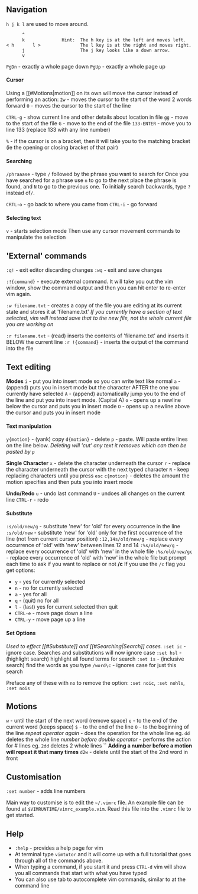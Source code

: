 ## Navigation
`h j k l` are used to move around.
```
      ^
      k              Hint:  The h key is at the left and moves left.
< h       l >               The l key is at the right and moves right.
      j                     The j key looks like a down arrow.
      v
```
`PgDn` - exactly a whole page down
`PgUp` - exactly a whole page up

#### Cursor
Using a [[#Motions|motion]] on its own will move the cursor instead of performing an action:
`2w` - moves the cursor to the start of the word 2 words forward
`0` - moves the cursor to the start of the line

`CTRL-g` - show current line and other details about location in file
`gg` - move to the start of the file
`G` - move to the end of the file
`133-ENTER` - move you to line 133 (replace 133 with any line number)

`%` - if the cursor is on a bracket, then it will take you to the matching bracket (ie the opening or closing bracket of that pair)

#### Searching
`/phraaase` - type `/` followed by the phrase you want to search for
Once you have searched for a phrase use `n` to go to the next place the phrase is found, and `N` to go to the previous one.
To initially search backwards, type `?` instead of`/`.

`CRTL-o` - go back to where you came from
`CTRL-i` - go forward

#### Selecting text
`v` - starts selection mode
Then use any cursor movement commands to manipulate the selection


## 'External' commands
`:q!` - exit editor discarding changes
`:wq` - exit and save changes

`:!{command}` - execute external command. It will take you out the vim window, show the command output and then you can hit enter to re-enter vim again.

`:w filename.txt` - creates a copy of the file you are editing at its current state and stores it at 'filename.txt'
*If you currently have a section of text selected, vim will instead save that to the new file, not the whole current file you are working on*

`:r filename.txt` - (read) inserts the contents of 'filename.txt' and inserts it BELOW the current line
`:r !{command}` - inserts the output of the command into the file


## Text editing
**Modes**
`i` - put you into insert mode so you can write text like normal
`a` - (append) puts you in insert mode but the character AFTER the one you currently have selected
`A` - (append) automatically jump you to the end of the line and put you into insert mode. (Capital A)
`o` - opens up a newline below the cursor and puts you in insert mode
`O` - opens up a newline above the cursor and puts you in insert mode

#### Text manipulation
`y{motion}` - (yank) copy
`d{motion}` - delete
`p` - paste. Will paste entire lines on the line below.
*Deleting will 'cut' any text it removes which can then be pasted by `p`*

**Single Character**
`x` - delete the character underneath the cursor
`r` - replace the character underneath the cursor with the next typed character
`R` - keep replacing characters until you press `esc`
`c{motion}` - deletes the amount the motion specifies and then puts you into insert mode

**Undo/Redo**
`u` - undo last command
`U` - undoes all changes on the current line
`CTRL-r` - redo

#### Substitute
`:s/old/new/g` - substitute 'new' for 'old' for every occurrence in the line
`:s/old/new` - substitute 'new' for 'old' only for the first occurrence of the line (not from current cursor position)
`:12,14s/old/new/g` - replace every occurrence of 'old' with 'new' between lines 12 and 14
`:%s/old/new/g` - replace every occurrence of 'old' with 'new' in the whole file
`:%s/old/new/gc` - replace every occurrence of 'old' with 'new' in the whole file but prompt each time to ask if you want to replace or not
**/c**
If you use the `/c` flag you get options:
- `y` - yes for currently selected
- `n` - no for currently selected
- `a` - yes for all
- `q` - (quit) no for all
- `l` - (last) yes for current selected then quit 
- `CTRL-e` - move page down a line
- `CTRL-y` - move page up a line

#### Set Options
*Used to effect [[#Substitute]] and [[#Searching|Search]] cases.*
`:set ic` - ignore case. Searches and substitutions will now ignore case
`:set hsl` - (highlight search) highlight all found terms for search
`:set is` - (inclusive search) find the words as you type
`/word\c` - ignores case for just this search

Preface any of these with `no` to remove the option: `:set noic`, `:set nohls`, `:set nois`


## Motions
`w` - until the start of the next word (remove space)
`e` - to the end of the current word (keeps space)
`$` - to the end of the line
`0` - to the beginning of the line
*repeat operator again* - does the operation for the whole line eg. `dd` deletes the whole line
*number before double operator* - performs the action for # lines eg. `2dd` deletes 2 whole lines
``
**Adding a number before a motion will repeat it that many times**
`d2w` - delete until the start of the 2nd word in front

## Customisation
`:set number` - adds line numbers

Main way to customise is to edit the `~/.vimrc` file. An example file can be found at `$VIMRUNTIME/vimrc_example.vim`. Read this file into the `.vimrc` file to get started.

## Help
- `:help` - provides a help page for vim
- At terminal type `vimtutor` and it will come up with a full tutorial that goes through all of the commands above.
- When typing a command, if you start it and press `CTRL-d` vim will show you all commands that start with what you have typed
- You can also use tab to autocomplete vim commands, similar to at the command line
